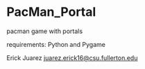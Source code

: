 # PacMan_Portal
pacman game with portals

requirements:
Python and Pygame 

Erick Juarez
juarez.erick16@csu.fullerton.edu
